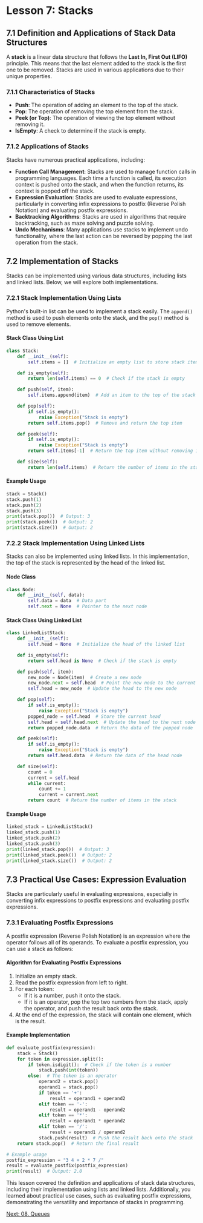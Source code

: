 # Lesson 7: Stacks

## 7.1 Definition and Applications of Stack Data Structures

A **stack** is a linear data structure that follows the **Last In, First Out (LIFO)** principle. This means that the last element added to the stack is the first one to be removed. Stacks are used in various applications due to their unique properties.

### 7.1.1 Characteristics of Stacks
- **Push**: The operation of adding an element to the top of the stack.
- **Pop**: The operation of removing the top element from the stack.
- **Peek (or Top)**: The operation of viewing the top element without removing it.
- **IsEmpty**: A check to determine if the stack is empty.

### 7.1.2 Applications of Stacks
Stacks have numerous practical applications, including:

- **Function Call Management**: Stacks are used to manage function calls in programming languages. Each time a function is called, its execution context is pushed onto the stack, and when the function returns, its context is popped off the stack.
- **Expression Evaluation**: Stacks are used to evaluate expressions, particularly in converting infix expressions to postfix (Reverse Polish Notation) and evaluating postfix expressions.
- **Backtracking Algorithms**: Stacks are used in algorithms that require backtracking, such as maze solving and puzzle solving.
- **Undo Mechanisms**: Many applications use stacks to implement undo functionality, where the last action can be reversed by popping the last operation from the stack.

## 7.2 Implementation of Stacks

Stacks can be implemented using various data structures, including lists and linked lists. Below, we will explore both implementations.

### 7.2.1 Stack Implementation Using Lists
Python's built-in list can be used to implement a stack easily. The `append()` method is used to push elements onto the stack, and the `pop()` method is used to remove elements.

#### Stack Class Using List
```python
class Stack:
    def __init__(self):
        self.items = []  # Initialize an empty list to store stack items

    def is_empty(self):
        return len(self.items) == 0  # Check if the stack is empty

    def push(self, item):
        self.items.append(item)  # Add an item to the top of the stack

    def pop(self):
        if self.is_empty():
            raise Exception("Stack is empty")
        return self.items.pop()  # Remove and return the top item

    def peek(self):
        if self.is_empty():
            raise Exception("Stack is empty")
        return self.items[-1]  # Return the top item without removing it

    def size(self):
        return len(self.items)  # Return the number of items in the stack
```

#### Example Usage
```python
stack = Stack()
stack.push(1)
stack.push(2)
stack.push(3)
print(stack.pop())  # Output: 3
print(stack.peek())  # Output: 2
print(stack.size())  # Output: 2
```

### 7.2.2 Stack Implementation Using Linked Lists
Stacks can also be implemented using linked lists. In this implementation, the top of the stack is represented by the head of the linked list.

#### Node Class
```python
class Node:
    def __init__(self, data):
        self.data = data  # Data part
        self.next = None  # Pointer to the next node
```

#### Stack Class Using Linked List
```python
class LinkedListStack:
    def __init__(self):
        self.head = None  # Initialize the head of the linked list

    def is_empty(self):
        return self.head is None  # Check if the stack is empty

    def push(self, item):
        new_node = Node(item)  # Create a new node
        new_node.next = self.head  # Point the new node to the current head
        self.head = new_node  # Update the head to the new node

    def pop(self):
        if self.is_empty():
            raise Exception("Stack is empty")
        popped_node = self.head  # Store the current head
        self.head = self.head.next  # Update the head to the next node
        return popped_node.data  # Return the data of the popped node

    def peek(self):
        if self.is_empty():
            raise Exception("Stack is empty")
        return self.head.data  # Return the data of the head node

    def size(self):
        count = 0
        current = self.head
        while current:
            count += 1
            current = current.next
        return count  # Return the number of items in the stack
```

#### Example Usage
```python
linked_stack = LinkedListStack()
linked_stack.push(1)
linked_stack.push(2)
linked_stack.push(3)
print(linked_stack.pop())  # Output: 3
print(linked_stack.peek())  # Output: 2
print(linked_stack.size())  # Output: 2
```

## 7.3 Practical Use Cases: Expression Evaluation

Stacks are particularly useful in evaluating expressions, especially in converting infix expressions to postfix expressions and evaluating postfix expressions.

### 7.3.1 Evaluating Postfix Expressions
A postfix expression (Reverse Polish Notation) is an expression where the operator follows all of its operands. To evaluate a postfix expression, you can use a stack as follows:

#### Algorithm for Evaluating Postfix Expressions
1. Initialize an empty stack.
2. Read the postfix expression from left to right.
3. For each token:
   - If it is a number, push it onto the stack.
   - If it is an operator, pop the top two numbers from the stack, apply the operator, and push the result back onto the stack.
4. At the end of the expression, the stack will contain one element, which is the result.

#### Example Implementation
```python
def evaluate_postfix(expression):
    stack = Stack()
    for token in expression.split():
        if token.isdigit():  # Check if the token is a number
            stack.push(int(token))
        else:  # The token is an operator
            operand2 = stack.pop()
            operand1 = stack.pop()
            if token == '+':
                result = operand1 + operand2
            elif token == '-':
                result = operand1 - operand2
            elif token == '*':
                result = operand1 * operand2
            elif token == '/':
                result = operand1 / operand2
            stack.push(result)  # Push the result back onto the stack
    return stack.pop()  # Return the final result

# Example usage
postfix_expression = "3 4 + 2 * 7 /"
result = evaluate_postfix(postfix_expression)
print(result)  # Output: 2.0
```

This lesson covered the definition and applications of stack data structures, including their implementation using lists and linked lists. Additionally, you learned about practical use cases, such as evaluating postfix expressions, demonstrating the versatility and importance of stacks in programming.

[Next: 08. Queues](./08-queues.md)